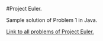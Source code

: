 #Project Euler.

Sample solution of Problem 1 in Java.

[Link to all problems of Project Euler.](https://projecteuler.net/)